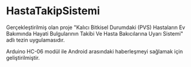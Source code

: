 # HastaTakipSistemi

Gerçekleştirilmiş olan proje "Kalıcı Bitkisel Durumdaki (PVS) Hastaların Ev Bakımında Hayati Bulgularının Takibi Ve Hasta Bakıcılarına Uyarı Sistemi" adlı tezin uygulamasıdır.

Arduino HC-06 modül ile Android arasındaki haberleşmeyi sağlamak için geliştirilmiştir.
